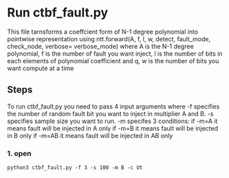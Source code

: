 # Run ctbf_fault.py
This file tarnsforms a coeffcient form of N-1 degree polynomial into pointwise representation using ntt.forward(A, f, l, w, detect, fault_mode, check_node, verbose= verbose_mode) where A is the N-1 degree polynomial, f is the number of fault you want inject, l is the number of bits in each elements of polynomial coefficient and q, w is the number of bits you want compute at a time

## Steps
To run ctbf_fault.py you need to pass 4 input arguments where -f specifies the number of random fault bit you want to inject in multiplier A and B. -s specifies sample size you want to run. -m specifes 3 conditions:
if -m=A it means fault will be injected in A only
if -m=B it means fault will be injected in B only
if -m=AB it means fault will be injected in AB only

### 1. open
```python3 ctbf_fault.py -f 3 -s 100 -m B -c Ut```



